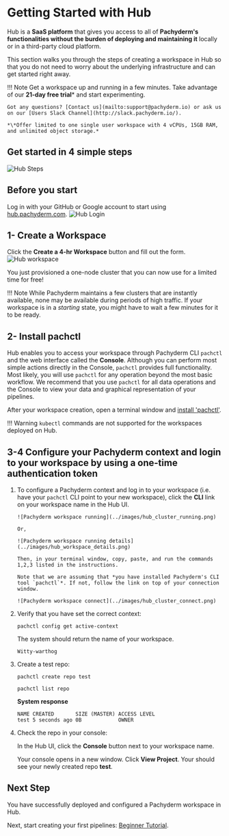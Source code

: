 # Getting Started with Hub

Hub is a **SaaS platform** that 
gives you access to all of **Pachyderm's functionalities
without the burden of deploying and maintaining it** locally
or in a third-party cloud platform. 

This section walks you through
the steps of creating a workspace in Hub so that
you do not need to worry about the underlying infrastructure
and can get started right away.


!!! Note
    Get a workspace up and running in a few minutes.
    Take advantage of our **21-day free trial**\* and start experimenting.
    
    Got any questions? [Contact us](mailto:support@pachyderm.io) or ask us on our [Users Slack Channel](http://slack.pachyderm.io/). 

    *\*Offer limited to one single user workspace with 4 vCPUs, 15GB RAM, and unlimited object storage.*
## Get started in 4 simple steps
![Hub Steps](../images/hub_steps.png)
## Before you start
Log in with your GitHub or Google account to start using [hub.pachyderm.com](https://hub.pachyderm.com). 
![Hub Login](../images/hub_login.png)
## 1- Create a Workspace 
Click the **Create a 4-hr Workspace** button and fill out the form.
![Hub workspace](../images/hub_create_workspace.png)

You just provisioned a one-node cluster that you can now use for
a limited time for free!

!!! Note
      While Pachyderm maintains a few clusters that are instantly
      available, none may be available during periods of high traffic. If
      your workspace is in a *starting* state, you might have to wait a few
      minutes for it to be ready.

## 2- Install pachctl
Hub enables you to access your workspace through Pachyderm 
CLI `pachctl` and the web interface called the **Console**.
Although you can perform most simple actions directly in the Console,
`pachctl` provides full functionality. Most likely, you will use
`pachctl` for any operation beyond the most basic workflow.
We recommend that you use `pachctl` for all data operations and
the Console to view your data and graphical representation of your
pipelines.

After your workspace creation, open a terminal window and [install 'pachctl'](https://docs.pachyderm.com/latest/getting_started/local_installation/#install-pachctl).

!!! Warning
    `kubectl` commands are not supported for the workspaces deployed
    on Hub.
## 3-4 Configure your Pachyderm context and login to your workspace by using a one-time authentication token
1. To configure a Pachyderm context and log in to your workspace
(i.e. have your `pachctl` CLI point to your new workspace), click the **CLI** link on your workspace name in the Hub UI.
            
       ![Pachyderm workspace running](../images/hub_cluster_running.png)

       Or,

       ![Pachyderm workspace running details](../images/hub_workspace_details.png)

       Then, in your terminal window, copy, paste, and run the commands 1,2,3 listed in the instructions.

       Note that we are assuming that *you have installed Pachyderm's CLI tool `pachctl`*. If not, follow the link on top of your connection window.

       ![Pachyderm workspace connect](../images/hub_cluster_connect.png)


1. Verify that you have set the correct context:

      ```shell
      pachctl config get active-context
      ```
      The system should return the name of your workspace.
      ```
      Witty-warthog
      ```

1. Create a test repo:

      ```shell
      pachctl create repo test
      ```
      ```shell
      pachctl list repo
      ```
      **System response**
      ```
      NAME CREATED       SIZE (MASTER) ACCESS LEVEL
      test 5 seconds ago 0B            OWNER    
      ```

1. Check the repo in your console:

      In the Hub UI, click the **Console** button next to your workspace name. 
      
      Your console opens in a new window. Click **View Project**. 
      Your should see your newly created repo **test**.

## Next Step

You have successfully deployed and configured a Pachyderm
workspace in Hub.

Next, start creating your first pipelines: [Beginner Tutorial](../getting_started/beginner_tutorial.md).
